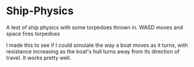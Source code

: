 # Ship-Physics
A test of ship physics with some torpedoes thrown in.
WASD moves and space fires torpedoes


I made this to see if I could simulate the way a boat moves as it turns, with resistance increasing as the  boat's hull turns away from its direction of travel. It works pretty well.
